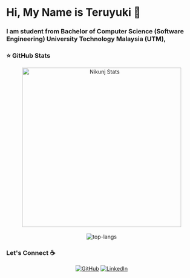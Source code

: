 ### <h1 align="left"> Hi, My Name is Teruyuki 👋 </h1>

<h3 align="left">I am student from Bachelor of Computer Science (Software Engineering) University Technology Malaysia (UTM), </h3>


 ### ⭐ GitHub Stats

 <p align="center"> 
    <img src="https://github-readme-stats.vercel.app/api?username=steruyuki99&count_private=true&show_icons=true&theme=dark&line" alt="Nikunj Stats" width="420"/> 
	 <br />
  <br />
  <img src="https://github-readme-stats.vercel.app/api/top-langs/?username=steruyuki99&layout=compact&theme=dark" alt="top-langs" />
 </p>

### Let's Connect :coffee:
<p align="center">
	<a href="https://github.com/steruyuki99"><img src="https://img.icons8.com/bubbles/50/000000/github.png" alt="GitHub"/></a>
	<a href="https://www.linkedin.com/in/muhd-teruyuki-a5a9711a3/"><img src="https://img.icons8.com/bubbles/50/000000/linkedin.png" alt="LinkedIn"/></a>
</p>
<!--
**steruyuki99/steruyuki99** is a ✨ _special_ ✨ repository because its `README.md` (this file) appears on your GitHub profile.

Here are some ideas to get you started:

- 🔭 I’m currently working on ...
- 🌱 I’m currently learning ...
- 👯 I’m looking to collaborate on ...
- 🤔 I’m looking for help with ...
- 💬 Ask me about ...
- 📫 How to reach me: ...
- 😄 Pronouns: ...
- ⚡ Fun fact: ...
-->
